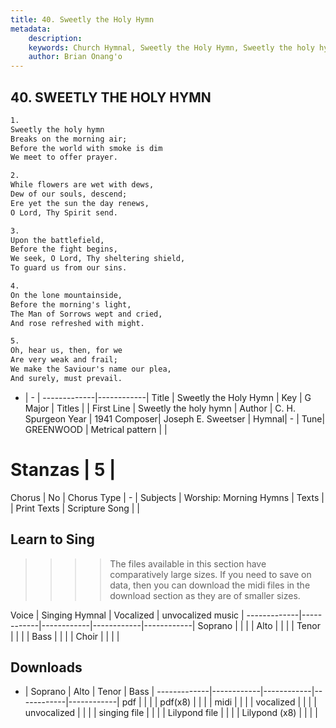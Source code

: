 ```yaml
---
title: 40. Sweetly the Holy Hymn
metadata:
    description: 
    keywords: Church Hymnal, Sweetly the Holy Hymn, Sweetly the holy hymn, 
    author: Brian Onang'o
---
```



## 40. SWEETLY THE HOLY HYMN

```txt
1.
Sweetly the holy hymn 
Breaks on the morning air; 
Before the world with smoke is dim 
We meet to offer prayer. 

2.
While flowers are wet with dews, 
Dew of our souls, descend; 
Ere yet the sun the day renews, 
O Lord, Thy Spirit send. 

3.
Upon the battlefield, 
Before the fight begins, 
We seek, O Lord, Thy sheltering shield, 
To guard us from our sins. 

4.
On the lone mountainside, 
Before the morning's light, 
The Man of Sorrows wept and cried, 
And rose refreshed with might. 

5.
Oh, hear us, then, for we 
Are very weak and frail; 
We make the Saviour's name our plea, 
And surely, must prevail.

```

- |   -  |
-------------|------------|
Title | Sweetly the Holy Hymn |
Key | G Major |
Titles |  |
First Line | Sweetly the holy hymn |
Author | C. H. Spurgeon
Year | 1941
Composer| Joseph E. Sweetser |
Hymnal|  - |
Tune| GREENWOOD |
Metrical pattern | |
# Stanzas | 5 |
Chorus | No |
Chorus Type | - |
Subjects | Worship: Morning Hymns |
Texts |  |
Print Texts | 
Scripture Song |  |
  
## Learn to Sing

>>>> The files available in this section have comparatively large sizes. If you need to save on data, then you can download the midi files in the download section as they are of smaller sizes.

Voice |  Singing Hymnal | Vocalized | unvocalized music |
-------------|------------|------------|------------|------------|
Soprano | | | |
Alto | | | |
Tenor | | | |
Bass | | | |
Choir | | | |

## Downloads

- |  Soprano | Alto | Tenor | Bass |
-------------|------------|------------|------------|------------|
pdf | | | |
pdf(x8) | | | |
midi | | | |
vocalized | | | |
unvocalized | | | |
singing file | | | |
Lilypond file | | | |
Lilypond (x8) | | | |
  